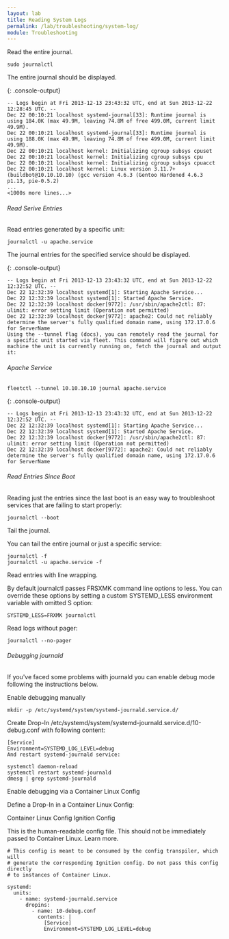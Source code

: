 ```yaml
---
layout: lab
title: Reading System Logs
permalink: /lab/troubleshooting/system-log/
module: Troubleshooting
---
```


Read the entire journal.

```
sudo journalctl
```

The entire journal should be displayed.

{: .console-output}
```
-- Logs begin at Fri 2013-12-13 23:43:32 UTC, end at Sun 2013-12-22 12:28:45 UTC. --
Dec 22 00:10:21 localhost systemd-journal[33]: Runtime journal is using 184.0K (max 49.9M, leaving 74.8M of free 499.0M, current limit 49.9M).
Dec 22 00:10:21 localhost systemd-journal[33]: Runtime journal is using 188.0K (max 49.9M, leaving 74.8M of free 499.0M, current limit 49.9M).
Dec 22 00:10:21 localhost kernel: Initializing cgroup subsys cpuset
Dec 22 00:10:21 localhost kernel: Initializing cgroup subsys cpu
Dec 22 00:10:21 localhost kernel: Initializing cgroup subsys cpuacct
Dec 22 00:10:21 localhost kernel: Linux version 3.11.7+ (buildbot@10.10.10.10) (gcc version 4.6.3 (Gentoo Hardened 4.6.3 p1.13, pie-0.5.2)
...
<1000s more lines...>
```

###### Read Serive Entries

Read entries generated by a specific unit:

```
journalctl -u apache.service
```

The journal entries for the specified service should be displayed.

{: .console-output}
```
-- Logs begin at Fri 2013-12-13 23:43:32 UTC, end at Sun 2013-12-22 12:32:52 UTC. --
Dec 22 12:32:39 localhost systemd[1]: Starting Apache Service...
Dec 22 12:32:39 localhost systemd[1]: Started Apache Service.
Dec 22 12:32:39 localhost docker[9772]: /usr/sbin/apache2ctl: 87: ulimit: error setting limit (Operation not permitted)
Dec 22 12:32:39 localhost docker[9772]: apache2: Could not reliably determine the server's fully qualified domain name, using 172.17.0.6 for ServerName
Using the --tunnel flag (docs), you can remotely read the journal for a specific unit started via fleet. This command will figure out which machine the unit is currently running on, fetch the journal and output it:
```

###### Apache Service

```
fleetctl --tunnel 10.10.10.10 journal apache.service
```

{: .console-output}
```
-- Logs begin at Fri 2013-12-13 23:43:32 UTC, end at Sun 2013-12-22 12:32:52 UTC. --
Dec 22 12:32:39 localhost systemd[1]: Starting Apache Service...
Dec 22 12:32:39 localhost systemd[1]: Started Apache Service.
Dec 22 12:32:39 localhost docker[9772]: /usr/sbin/apache2ctl: 87: ulimit: error setting limit (Operation not permitted)
Dec 22 12:32:39 localhost docker[9772]: apache2: Could not reliably determine the server's fully qualified domain name, using 172.17.0.6 for ServerName
```

###### Read Entries Since Boot

Reading just the entries since the last boot is an easy way to troubleshoot services that are failing to start properly:

```
journalctl --boot
```

Tail the journal.

You can tail the entire journal or just a specific service:

```
journalctl -f
journalctl -u apache.service -f
```

Read entries with line wrapping.

By default journalctl passes FRSXMK command line options to less. You can
override these options by setting a custom SYSTEMD_LESS environment variable
with omitted S option:

```
SYSTEMD_LESS=FRXMK journalctl
```

Read logs without pager:

```
journalctl --no-pager
```

###### Debugging journald

If you've faced some problems with journald you can enable debug mode following
the instructions below.

Enable debugging manually

```
mkdir -p /etc/systemd/system/systemd-journald.service.d/
```

Create Drop-In /etc/systemd/system/systemd-journald.service.d/10-debug.conf with following content:

```
[Service]
Environment=SYSTEMD_LOG_LEVEL=debug
And restart systemd-journald service:

systemctl daemon-reload
systemctl restart systemd-journald
dmesg | grep systemd-journald
```

Enable debugging via a Container Linux Config

Define a Drop-In in a Container Linux Config:

Container Linux Config
Ignition Config

This is the human-readable config file. This should not be immediately passed to
Container Linux. Learn more.

```
# This config is meant to be consumed by the config transpiler, which will
# generate the corresponding Ignition config. Do not pass this config directly
# to instances of Container Linux.

systemd:
  units:
    - name: systemd-journald.service
      dropins:
        - name: 10-debug.conf
          contents: |
            [Service]
            Environment=SYSTEMD_LOG_LEVEL=debug
```
